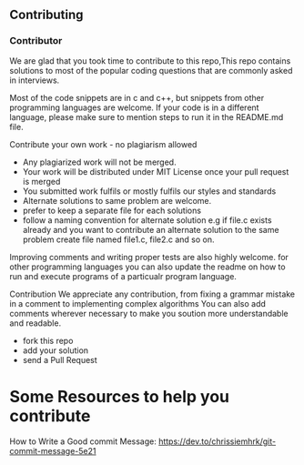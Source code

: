 ## Contributing

### Contributor

We are glad that you took time to contribute to this repo,This repo contains solutions to most of the popular coding questions that are commonly asked in interviews.

Most of the code snippets are in c and c++, but snippets from other programming languages are welcome. If your code is in a different language, please make sure to mention steps to run it in the README.md file.

Contribute your own work - no plagiarism allowed
- Any plagiarized work will not be merged.
- Your work will be distributed under MIT License once your pull request is merged
- You submitted work fulfils or mostly fulfils our styles and standards
- Alternate solutions to same problem are welcome.
- prefer to keep a separate file for each solutions
- follow a naming convention for alternate solution e.g if file.c exists already and you want to contribute an alternate solution to the same problem create file named file1.c, file2.c and so on.

Improving comments and writing proper tests are also highly welcome.
for other programming languages you can also update the readme on how to run and execute programs of a particualr program language.

Contribution
We appreciate any contribution, from fixing a grammar mistake in a comment to implementing complex algorithms You can also add comments wherever necessary to make you soution more understandable and readable.


- fork this repo
- add your solution
- send a Pull Request


# Some Resources to help you contribute

How to Write a Good commit Message: https://dev.to/chrissiemhrk/git-commit-message-5e21
